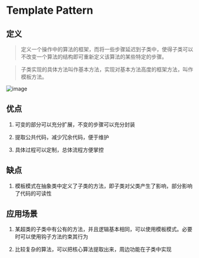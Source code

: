 # Template Pattern 

## 定义

> 定义一个操作中的算法的框架，而将一些步骤延迟到子类中，使得子类可以不改变一个算法的结构即可重新定义该算法的某些特定的步骤。

> 子类实现的具体方法叫作基本方法，实现对基本方法高度的框架方法，叫作模板方法。

![image](http://ata2-img.cn-hangzhou.img-pub.aliyun-inc.com/d16b20951fd65bf43e102bfdc5c31e5d.png)


## 优点

1. 可变的部分可以充分扩展，不变的步骤可以充分封装

2. 提取公共代码，减少冗余代码，便于维护

3. 具体过程可以定制，总体流程方便掌控

## 缺点

1. 模板模式在抽象类中定义了子类的方法，即子类对父类产生了影响，部分影响了代码的可读性

## 应用场景

1. 某超类的子类中有公有的方法，并且逻辑基本相同，可以使用模板模式。必要时可以使用钩子方法约束其行为

2. 比较复杂的算法，可以把核心算法提取出来，周边功能在子类中实现
